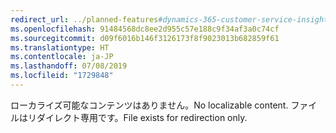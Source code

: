 ```yaml
---
redirect_url: ../planned-features#dynamics-365-customer-service-insights
ms.openlocfilehash: 91484568dc8ee2d955c57e188c9f34af3a0c74cf
ms.sourcegitcommit: d09f6016b146f3126173f8f9023013b682859f61
ms.translationtype: HT
ms.contentlocale: ja-JP
ms.lasthandoff: 07/08/2019
ms.locfileid: "1729848"
---
```

 <span data-ttu-id="298c0-101">ローカライズ可能なコンテンツはありません。</span><span class="sxs-lookup"><span data-stu-id="298c0-101">No localizable content.</span></span> <span data-ttu-id="298c0-102">ファイルはリダイレクト専用です。</span><span class="sxs-lookup"><span data-stu-id="298c0-102">File exists for redirection only.</span></span>